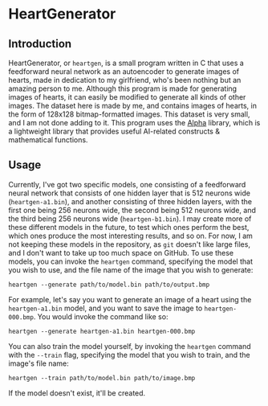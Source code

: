 # HeartGenerator
## Introduction
HeartGenerator, or `heartgen`, is a small program written in C that uses a feedforward neural network as an autoencoder to generate images of hearts, made in dedication to my girlfriend, who's been nothing but an amazing person to me.
Although this program is made for generating images of hearts, it can easily be modified to generate all kinds of other images.
The dataset here is made by me, and contains images of hearts, in the form of 128x128 bitmap-formatted images. This dataset is very small, and I am not done adding to it.
This program uses the [Alpha](https://github.com/matth3wmajf/alpha) library, which is a lightweight library that provides useful AI-related constructs & mathematical functions.
## Usage
Currently, I've got two specific models, one consisting of a feedforward neural network that consists of one hidden layer that is 512 neurons wide (`heartgen-a1.bin`), and another consisting of three hidden layers, with the first one being 256 neurons wide, the second being 512 neurons wide, and the third being 256 neurons wide (`heartgen-b1.bin`). I may create more of these different models in the future, to test which ones perform the best, which ones produce the most interesting results, and so on.
For now, I am not keeping these models in the repository, as `git` doesn't like large files, and I don't want to take up too much space on GitHub.
To use these models, you can invoke the `heartgen` command, specifying the model that you wish to use, and the file name of the image that you wish to generate:
```
heartgen --generate path/to/model.bin path/to/output.bmp
```
For example, let's say you want to generate an image of a heart using the `heartgen-a1.bin` model, and you want to save the image to `heartgen-000.bmp`. You would invoke the command like so:
```
heartgen --generate heartgen-a1.bin heartgen-000.bmp
```
You can also train the model yourself, by invoking the `heartgen` command with the `--train` flag, specifying the model that you wish to train, and the image's file name:
```
heartgen --train path/to/model.bin path/to/image.bmp
```
If the model doesn't exist, it'll be created.